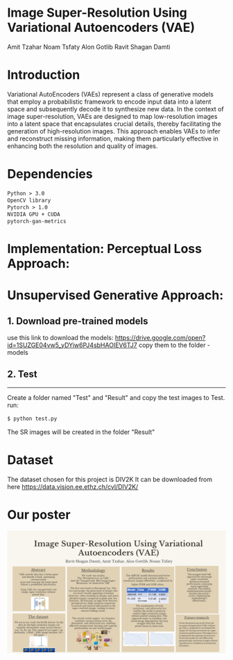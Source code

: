 # Image Super-Resolution Using Variational Autoencoders (VAE)
Amit Tzahar
Noam Tsfaty
Alon Gotlib
Ravit Shagan Damti

# Introduction
 Variational AutoEncoders (VAEs) represent a class of generative models that employ a probabilistic framework to encode input data into a latent space and subsequently decode it to synthesize new data. In the context of image super-resolution, VAEs are designed to map low-resolution images into a latent space that encapsulates crucial details, thereby facilitating the generation of high-resolution images. This approach enables VAEs to infer and reconstruct missing information, making them particularly effective in enhancing both the resolution and quality of images.
 
# Dependencies
    Python > 3.0
    OpenCV library
    Pytorch > 1.0
    NVIDIA GPU + CUDA
    pytorch-gan-metrics


# Implementation: Perceptual Loss Approach:



# Unsupervised Generative Approach:
## 1. Download pre-trained models 
use this link to download the models:
https://drive.google.com/open?id=1SUZGE04vw5_yDYiw6PJ4sbHAOIEV6TJ7
copy them to the folder - models
## 2. Test
---------------------------------------
Create a folder named "Test" and "Result" and copy the test images to Test.
run: 
```sh
$ python test.py
```
The SR images will be created in the folder "Result"
# Dataset
The dataset chosen for this project is DIV2K
It can be downloaded from here
https://data.vision.ee.ethz.ch/cvl/DIV2K/

# Our poster
![our poster!](./poster_deep_learning.png)
